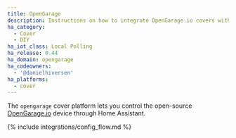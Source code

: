 ```yaml
---
title: OpenGarage
description: Instructions on how to integrate OpenGarage.io covers within Home Assistant.
ha_category:
  - Cover
  - DIY
ha_iot_class: Local Polling
ha_release: 0.44
ha_domain: opengarage
ha_codeowners:
  - '@danielhiversen'
ha_platforms:
  - cover
---
```


The `opengarage` cover platform lets you control the open-source [OpenGarage.io](https://opengarage.io/) device through Home Assistant.


{% include integrations/config_flow.md %}

